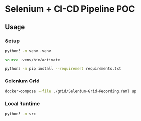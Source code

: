# Selenium + CI-CD Pipeline POC #

## Usage ##

### Setup ###

```bash
python3 -m venv .venv

source .venv/bin/activate

python3 -m pip install --requirement requirements.txt
```

### Selenium Grid ###

```bash
docker-compose --file ./grid/Selenium-Grid-Recording.Yaml up
```

### Local Runtime ###

```bash
python3 -m src
```
